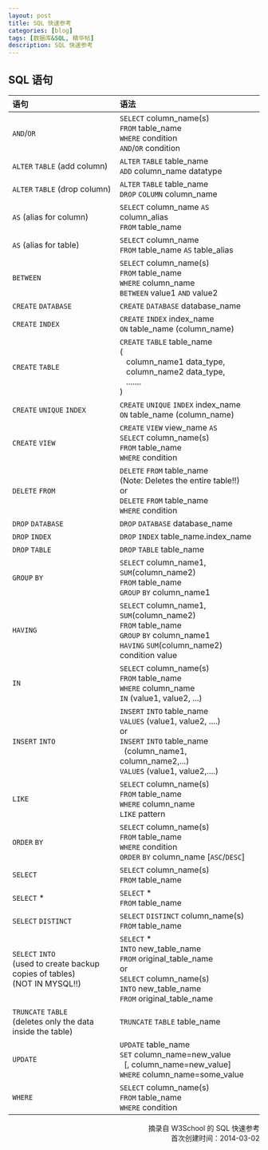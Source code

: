 ```yaml
---
layout: post
title: SQL 快速参考
categories: [blog]
tags: [数据库&SQL, 精华帖]
description: SQL 快速参考
---
```


## SQL 语句 ##

语句 | 语法
:--- | :---
`AND`/`OR` | `SELECT` column_name(s) <br/> `FROM` table_name <br/> `WHERE` condition <br/> `AND`/`OR` condition
`ALTER` `TABLE` (add column) | `ALTER` `TABLE` table_name <br/> `ADD` column_name datatype
`ALTER` `TABLE` (drop column) | `ALTER` `TABLE` table_name <br/> `DROP` `COLUMN` column_name
`AS` (alias for column) | `SELECT` column_name `AS` column_alias <br/> `FROM` table_name
`AS` (alias for table) | `SELECT` column_name <br/> `FROM` table_name `AS` table_alias
`BETWEEN` | `SELECT` column_name(s) <br/> `FROM` table_name <br/> `WHERE` column_name <br/> `BETWEEN` value1 `AND` value2
`CREATE` `DATABASE` | `CREATE` `DATABASE` database_name
`CREATE` `INDEX` | `CREATE` `INDEX` index_name <br/> `ON` table_name (column_name)
`CREATE` `TABLE` | `CREATE` `TABLE` table_name <br/> ( <br/> &nbsp;&nbsp; column_name1 data_type, <br/> &nbsp;&nbsp; column_name2 data_type, <br/> &nbsp;&nbsp; ....... <br/> )
`CREATE` `UNIQUE` `INDEX` | `CREATE` `UNIQUE` `INDEX` index_name <br/> `ON` table_name (column_name)
`CREATE` `VIEW` | `CREATE` `VIEW` view_name `AS` <br/> `SELECT` column_name(s) <br/> `FROM` table_name <br/> `WHERE` condition
`DELETE` `FROM` | `DELETE` `FROM` table_name <br/> (Note: Deletes the entire table!!) <br/> or <br/> `DELETE` `FROM` table_name <br/> `WHERE` condition
`DROP` `DATABASE` | `DROP` `DATABASE` database_name
`DROP` `INDEX` | `DROP` `INDEX` table_name.index_name
`DROP` `TABLE` | `DROP` `TABLE` table_name
`GROUP` `BY` | `SELECT` column_name1, `SUM`(column_name2) <br/> `FROM` table_name <br/> `GROUP` `BY` column_name1
`HAVING` | `SELECT` column_name1, `SUM`(column_name2) <br/> `FROM` table_name <br/> `GROUP` `BY` column_name1 <br/> `HAVING` `SUM`(column_name2) condition value
`IN` | `SELECT` column_name(s) <br/> `FROM` table_name <br/> `WHERE` column_name <br/> `IN` (value1, value2, ...)
`INSERT` `INTO` | `INSERT` `INTO` table_name <br/> `VALUES` (value1, value2, ....) <br/> or <br/> `INSERT` `INTO` table_name <br/> &nbsp;&nbsp;(column_name1, column_name2,...) <br/> `VALUES` (value1, value2,....)
`LIKE` | `SELECT` column_name(s) <br/> `FROM` table_name <br/> `WHERE` column_name <br/> `LIKE` pattern
`ORDER` `BY` | `SELECT` column_name(s) <br/> `FROM` table_name <br/> `WHERE` condition <br/> `ORDER` `BY` column_name [`ASC`/`DESC`]
`SELECT` | `SELECT` column_name(s) <br/> `FROM` table_name
`SELECT` \* | `SELECT` \* <br/> `FROM` table_name
`SELECT` `DISTINCT` | `SELECT` `DISTINCT` column_name(s) <br/> `FROM` table_name
`SELECT` `INTO` <br/> (used to create backup copies of tables) <br/> (NOT IN MYSQL!!) | `SELECT` \* <br/> `INTO` new_table_name <br/> `FROM` original_table_name <br/> or <br/> `SELECT` column_name(s) <br/> `INTO` new_table_name <br/> `FROM` original_table_name
`TRUNCATE` `TABLE` <br/> (deletes only the data inside the table) | `TRUNCATE` `TABLE` table_name
`UPDATE` | `UPDATE` table_name <br/> `SET` column_name=new_value <br/> &nbsp;&nbsp;[, column_name=new_value] <br/> `WHERE` column_name=some_value
`WHERE` | `SELECT` column_name(s) <br/> `FROM` table_name <br/> `WHERE` condition

<div align="right">摘录自 W3School 的 SQL 快速参考</div>
<div align="right">首次创建时间：2014-03-02</div>